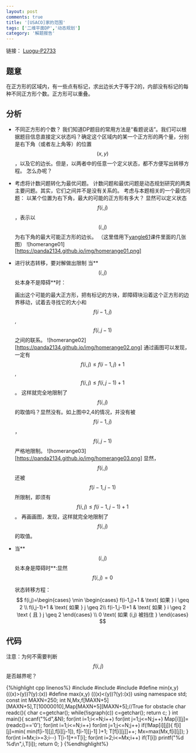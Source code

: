 ```yaml
---
layout: post
comments: true
title: '[USACO]家的范围'
tags: ['二维平面DP','动态规划']
category: '解题报告'
---
```


链接：
[Luogu-P2733][1]

## 题意

在正方形的区域内，有一些点有标记，求出边长大于等于2的，内部没有标记的每种不同正方形个数。正方形可以重叠。

## 分析

 - 不同正方形的个数？
   我们知道DP题目的常用方法是“看题说话”。我们可以根据题目信息直接定义状态吗？确定这个区域内的某一个正方形的两个量，分别是右下角（或者左上角等）的位置$$(x,y)$$，以及它的边长。但是，以两者中的任意一个定义状态，都不方便写出转移方程。
怎么办呢？
 - 考虑将计数问题转化为最优问题。
   计数问题和最优问题是动态规划研究的两类主要问题。其实，它们之间并不是没有关系的。
   考虑与本题相关的一个最优问题：
   以某个位置为右下角，最大的可能的正方形有多大？
   显然可以定义状态$$f(i,j)$$，表示以$$(i,j)$$为右下角的最大可能正方形的边长。
   （这里借用下[yangle61][2]课件里面的几张图）
   ![homerange01][https://panda2134.github.io/img/homerange01.png]
 - 进行状态转移，要对解做出限制
   当**$$(i,j)$$处本身不是障碍**时：

   画出这个可能的最大正方形，把有标记的方块，即障碍块沿着这个正方形的边界移动，试着去寻找它的大小和$$f(i-1,j)$$,$$f(i,j-1)$$之间的联系。
   ![homerange02][https://panda2134.github.io/img/homerange02.png]
   通过画图可以发现，一定有 $$f(i,j) \leq f(i-1,j) + 1$$, $$f(i,j) \leq f(i,j-1) + 1$$。
   这样就完全地限制了$$f(i,j)$$的取值吗？显然没有。如上图中2,4的情况，并没有被$$f(i-1,j)$$，$$f(i,j-1)$$严格地限制。
   ![homerange03][https://panda2134.github.io/img/homerange03.png]
   显然，$$f(i,j)$$还被$$f(i-1,j-1)$$所限制，即须有$$f(i,j) \leq f(i-1,j-1) + 1$$。
   再画画图，发现，这样就完全地限制了$$f(i,j)$$的取值。
 - 当**$$(i,j)$$处本身是障碍时**:显然$$f(i,j)=0$$

   状态转移方程：
   $$
	f(i,j)=\begin{cases}
	\min \begin{cases}
	f(i-1,j)+1  & \text{ 如果 } i \geq 2 \\ 
	f(i,j-1)+1  & \text{ 如果 } j \geq 2\\ 
	f(i-1,j-1)+1  & \text{ 如果 } i \geq 2 \text { 且 } j \geq 2
	\end{cases} \\
	0 \text{ 如果 (i,j) 被挡住 } 
	\end{cases}
   $$

## 代码

注意：为何不需要判断$$f(i,j)$$是否越界呢？

{%highlight cpp linenos%}
#include <cstdio>
#include <cstring>
#include <cctype>
#define min(x,y) (((x)>(y))?(y):(x))
#define max(x,y) (((x)<(y))?(y):(x))
using namespace std;
const int MAXN=250;
int N,Mx,f[MAXN+5][MAXN+5],T[10000010],Map[MAXN+5][MAXN+5];//True for obstacle
char readc(){
    char c=getchar();
    while(!isgraph(c)) c=getchar();
    return c;
}
int main(){
    scanf("%d",&N);
    for(int i=1;i<=N;i++)
        for(int j=1;j<=N;j++)
            Map[i][j]=(readc()=='0');
    for(int i=1;i<=N;i++)
        for(int j=1;j<=N;j++)
            if(!Map[i][j]){
                f[i][j]=min(
                    min(f[i-1][j],f[i][j-1]),
                    f[i-1][j-1]
                )+1;
                T[f[i][j]]++;
                Mx=max(Mx,f[i][j]);
            }
    for(int i=Mx;i>=3;i--)
        T[i-1]+=T[i];
    for(int i=2;i<=Mx;i++)
        if(T[i])
            printf("%d %d\n",i,T[i]);
    return 0;
}
{%endhighlight%}

 [1]:https://www.luogu.org/problem/show?pid=2733
 [2]:blog.csdn.net/yangle61